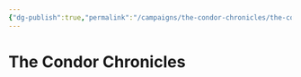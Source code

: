 ```yaml
---
{"dg-publish":true,"permalink":"/campaigns/the-condor-chronicles/the-condor-chronicles/","title":"The Condor Chronicles"}
---
```



# The Condor Chronicles

